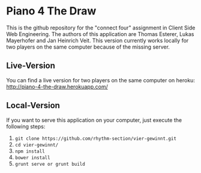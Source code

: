Piano 4 The Draw
============

This is the github repository for the "connect four" assignment in Client Side Web Engineering. The authors of this application are Thomas Esterer, Lukas Mayerhofer and Jan Heinrich Veit. This version currently works locally for two players on the same computer because of the missing server.


Live-Version
-----------

You can find a live version for two players on the same computer on heroku: http://piano-4-the-draw.herokuapp.com/


Local-Version
-----------

If you want to serve this application on your computer, just execute the following steps:

1. `git clone https://github.com/rhythm-section/vier-gewinnt.git`
2. `cd vier-gewinnt/`
3. `npm install`
4. `bower install`
5. `grunt serve or grunt build`
